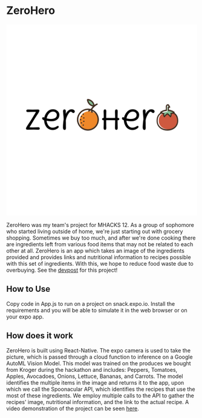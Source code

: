 # ZeroHero

!["ZeroHero Icon"](icon.png "ZeroHero Icon")

ZeroHero was my team's project for MHACKS 12. As a group of sophomore who started living outside of home, we're just starting out with grocery shopping. Sometimes we buy too much, and after we're done cooking there are ingredients left from various food items that may not be related to each other at all. ZeroHero is an app which takes an image of the ingredients provided and provides links and nutritional information to recipes possible with this set of ingredients. With this, we hope to reduce food waste due to overbuying. See the [devpost](https://devpost.com/software/zerohero-reducing-food-waste-with-object-recognition) for this project!

## How to Use

Copy code in App.js to run on a project on snack.expo.io. Install the requirements and you will be able to simulate it in the web browser or on your expo app.

## How does it work

ZeroHero is built using React-Native. The expo camera is used to take the picture, which is passed through a cloud function to inference on a Google AutoML Vision Model. This model was trained on the produces we bought from Kroger during the hackathon and includes: Peppers, Tomatoes, Apples, Avocadoes, Onions, Lettuce, Bananas, and Carrots. The model identifies the multiple items in the image and returns it to the app, upon which we call the Spoonacular API, which identifies the recipes that use the most of these ingredients. We employ multiple calls to the API to gather the recipes' image, nutritional information, and the link to the actual recipe. A video demonstration of the project can be seen [here](https://youtu.be/r0LnYwJ1I-8).
